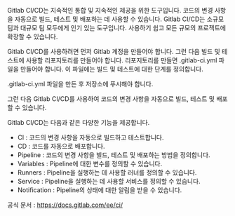 
Gitlab CI/CD는 지속적인 통합 및 지속적인 제공을 위한 도구입니다. 코드의 변경 사항을 자동으로 빌드, 테스트 및 배포하는 데 사용할 수 있습니다. Gitlab CI/CD는 소규모 팀과 대규모 팀 모두에게 인기 있는 도구입니다. 사용하기 쉽고 모든 규모의 프로젝트에 확장할 수 있습니다.

Gitlab CI/CD를 사용하려면 먼저 Gitlab 계정을 만들어야 합니다. 그런 다음 빌드 및 테스트에 사용할 리포지토리를 만들어야 합니다. 리포지토리를 만들면 .gitlab-ci.yml 파일을 만들어야 합니다. 이 파일에는 빌드 및 테스트에 대한 단계를 정의합니다.

.gitlab-ci.yml 파일을 만든 후 저장소에 푸시해야 합니다. 

그런 다음 Gitlab CI/CD를 사용하여 코드의 변경 사항을 자동으로 빌드, 테스트 및 배포할 수 있습니다.

Gitlab CI/CD는 다음과 같은 다양한 기능을 제공합니다.

- CI : 코드의 변경 사항을 자동으로 빌드하고 테스트합니다.
- CD : 코드를 자동으로 배포합니다.
- Pipeline : 코드의 변경 사항을 빌드, 테스트 및 배포하는 방법을 정의합니다.
- Variables : Pipeline에 대한 변수를 정의할 수 있습니다.
- Runners : Pipeline을 실행하는 데 사용할 러너를 정의할 수 있습니다.
- Service : Pipeline을 실행하는 데 사용할 서비스를 정의할 수 있습니다.
- Notification : Pipeline의 상태에 대한 알림을 받을 수 있습니다.

공식 문서 : https://docs.gitlab.com/ee/ci/
